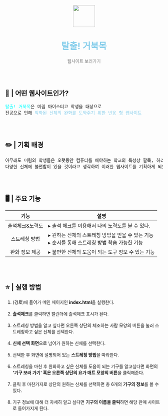 <center>
<img src="mdImg\mainlogo.png" height="70">
<span style="color:skyblue">
<h1><b>탈출! 거북목</b></h1>
</span>

<a url="https://fascinating-daffodil-fee3b7.netlify.app/">
<span style="color:gray">웹사이트 보러가기</span>
</a>
</center>

<br><br>

## __🐢 | 어떤 웹사이트인가?__<br>
<pre>
<span style="color:aqua">탈출! 거북목</span>은 미림 마이스터고 학생을 대상으로
전공으로 인해 <span style="color:skyblue">악화된 신체의 완화를 도와주기 위한 반응 형 웹사이트</span>
</pre>

<br><br>

## __✏️ | 기획 배경__<br>
<pre>
아무래도 미림의 학생들은 오랫동안 컴퓨터를 해야하는 학교의 특성상 팔목, 허리 등
다양한 신체에 불편함이 있을 것이라고 생각하여 이러한 웹사이트를 기획하게 되었습니다.
</pre>

<br><br>

## __🖥️ | 주요 기능__<br>
|기능|설명|
|:--:|--|
|출석체크&노력도|▸ 출석 체크를 이용해서 나의 노력도를 볼 수 있다.| 
|스트레칭 방법|▸ 원하는 신체의 스트레칭 방법을 얻을 수 있는 기능<br>▸ 순서를 통해 스트레칭 방법 학습 가능한 기능|
|완화 정보 제공|▸ 불편한 신체의 도움이 되는 도구 정보 수 있는 기능|

<br><br>

## __⭐ | 실행 방법__<br>
1. (경로)에 들어가 메인 페이지인 <b>index.html</b>을 실행한다.<br><br>
2. <b>출석체크</b>를 클릭하면 캘린더에 출석체크 표시가 된다.<br><br>
3. 스트레칭 방법을 알고 싶다면 오른쪽 상단의 체조하는 사람 모양의 버튼을 눌러 스트레칭하고 싶은 신체를 선택한다.<br><br>
4. <b>신체 선택 화면</b>으로 넘어가 원하는 신체를 선택한다.<br> <br>
5. 선택한 후 화면에 설명되어 있는 <b>스트레칭 방법</b>을 따라한다.<br><br>
6. 스트레칭을 마친 후 완화하고 싶은 신체를 도움이 되는 기구를 알고싶다면 화면의 <b>'기구 보러 가기' 혹은 오른쪽 상단의 요가 매트 모양의 버튼</b>을 클릭해준다.<br><br>
7. 클릭 후 마찬가지로 상단의 원하는 신체를 선택하면 총 6개의 <b>기구의 정보</b>를 볼 수 있다.<br><br>
8. 기구 정보에 대해 더 자세히 알고 싶다면 <b>기구의 이름을 클릭</b>하면 해당 판매 사이트로 들어가지게 된다.